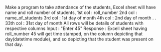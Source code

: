 Make a program to take attendance of the students,
Excel sheet will have name and roll number of students,
1st col : roll_number
2nd col : name_of_students
3rd col : 1st day of month
4th col : 2nd day of month
.
.
33th col : 31st day of month
All rows will be details of students with respective columns
Input : "Enter 45"
Response : Excell sheet having roll_number 45 will get time stamped,
	   on the column depicting that day(datetime module), and so
	   depicting that the student was present on that day.
